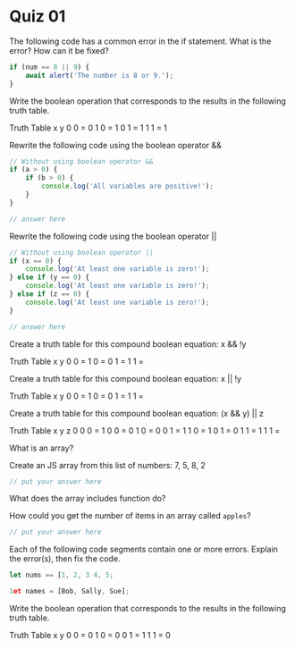 # Quiz 01

The following code has a common error in the if statement. What is the error? How can it be fixed?

```js
if (num == 8 || 9) {
	await alert('The number is 8 or 9.');
}
```

Write the boolean operation that corresponds to the results in the following truth table.

Truth Table
x y
0 0 = 0
1 0 = 1
0 1 = 1
1 1 = 1

Rewrite the following code using the boolean operator &&

```js
// Without using boolean operator &&
if (a > 0) {
	if (b > 0) {
		console.log('All variables are positive!');
	}
}
```

```js
// answer here
```

Rewrite the following code using the boolean operator ||

```js
// Without using boolean operator ||
if (x == 0) {
	console.log('At least one variable is zero!');
} else if (y == 0) {
	console.log('At least one variable is zero!');
} else if (z == 0) {
	console.log('At least one variable is zero!');
}
```

```js
// answer here
```

Create a truth table for this compound boolean equation:
x && !y

Truth Table
x y
0 0 =
1 0 =
0 1 =
1 1 =

Create a truth table for this compound boolean equation:
x || !y

Truth Table
x y
0 0 =
1 0 =
0 1 =
1 1 =

Create a truth table for this compound boolean equation:
(x && y) || z

Truth Table
x y z
0 0 0 =
1 0 0 =
0 1 0 =
0 0 1 =
1 1 0 =
1 0 1 =
0 1 1 =
1 1 1 =

What is an array?

Create an JS array from this list of numbers: 7, 5, 8, 2

```js
// put your answer here
```

What does the array includes function do?

How could you get the number of items in an array called `apples`?

```js
// put your answer here
```

Each of the following code segments contain one or more errors. Explain the error(s), then fix the code.

```js
let nums == [1, 2, 3 4, 5;
```

```js
1et names = [Bob, Sally, Sue];
```

Write the boolean operation that corresponds to the results in the following truth table.

Truth Table
x y
0 0 = 0
1 0 = 0
0 1 = 1
1 1 = 0
